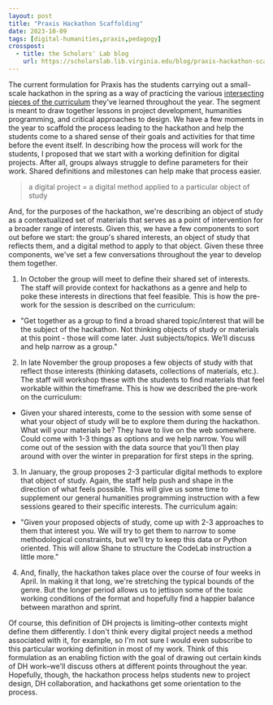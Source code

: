 ```yaml
---
layout: post
title: "Praxis Hackathon Scaffolding"
date: 2023-10-09
tags: [digital-humanities,praxis,pedagogy]
crosspost:
  - title: the Scholars' Lab blog
    url: https://scholarslab.lib.virginia.edu/blog/praxis-hackathon-scaffolding
---
```


The current formulation for Praxis has the students carrying out a small-scale hackathon in the spring as a way of practicing the various [intersecting pieces of the curriculum](https://walshbr.com/blog/connecting-community/) they've learned throughout the year. The segment is meant to draw together lessons in project development, humanities programming, and critical approaches to design. We have a few moments in the year to scaffold the process leading to the hackathon and help the students come to a shared sense of their goals and activities for that time before the event itself. In describing how the process will work for the students, I proposed that we start with a working definition for digital projects. After all, groups always struggle to define parameters for their work. Shared definitions and milestones can help make that process easier. 

> a digital project = a digital method applied to a particular object of study

And, for the purposes of the hackathon, we're describing an object of study as a contextualized set of materials that serves as a point of intervention for a broader range of interests. Given this, we have a few components to sort out before we start: the group's shared interests, an object of study that reflects them, and a digital method to apply to that object. Given these three components, we've set a few conversations throughout the year to develop them together. 

1. In October the group will meet to define their shared set of interests. The staff will provide context for hackathons as a genre and help to poke these interests in directions that feel feasible. This is how the pre-work for the session is described on the curriculum:
  *  "Get together as a group to find a broad shared topic/interest that will be the subject of the hackathon. Not thinking objects of study or materials at this point - those will come later. Just subjects/topics. We’ll discuss and help narrow as a group."
2. In late November the group proposes a few objects of study with that reflect those interests (thinking datasets, collections of materials, etc.). The staff will workshop these with the students to find materials that feel workable within the timeframe. This is how we described the pre-work on the curriculum:
  * Given your shared interests, come to the session with some sense of what your object of study will be to explore them during the hackathon. What will your materials be? They have to live on the web somewhere. Could come with 1-3 things as options and we help narrow. You will come out of the session with the data source that you’ll then play around with over the winter in preparation for first steps in the spring.
3. In January, the group proposes 2-3 particular digital methods to explore that object of study. Again, the staff help push and shape in the direction of what feels possible. This will give us some time to supplement our general humanities programming instruction with a few sessions geared to their specific interests. The curriculum again:
  * "Given your proposed objects of study, come up with 2-3 approaches to them that interest you. We will try to get them to narrow to some methodological constraints, but we’ll try to keep this data or Python oriented. This will allow Shane to structure the CodeLab instruction a little more."
4. And, finally, the hackathon takes place over the course of four weeks in April. In making it that long, we're stretching the typical bounds of the genre. But the longer period allows us to jettison some of the toxic working conditions of the format and hopefully find a happier balance between marathon and sprint.

Of course, this definition of DH projects is limiting–other contexts might define them differently. I don't think every digital project needs a method associated with it, for example, so I'm not sure I would even subscribe to this particular working definition in most of my work. Think of this formulation as an enabling fiction with the goal of drawing out certain kinds of DH work–we'll discuss others at different points throughout the year. Hopefully, though, the hackathon process helps students new to project design, DH collaboration, and hackathons get some orientation to the process.